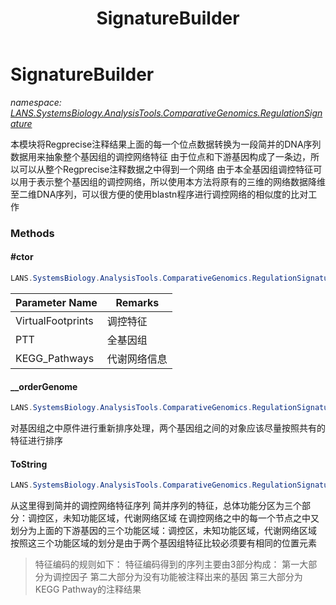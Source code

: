 ﻿---
title: SignatureBuilder
---

# SignatureBuilder
_namespace: [LANS.SystemsBiology.AnalysisTools.ComparativeGenomics.RegulationSignature](N-LANS.SystemsBiology.AnalysisTools.ComparativeGenomics.RegulationSignature.html)_

本模块将Regprecise注释结果上面的每一个位点数据转换为一段简并的DNA序列数据用来抽象整个基因组的调控网络特征
 由于位点和下游基因构成了一条边，所以可以从整个Regprecise注释数据之中得到一个网络
 由于本全基因组调控特征可以用于表示整个基因组的调控网络，所以使用本方法将原有的三维的网络数据降维至二维DNA序列，可以很方便的使用blastn程序进行调控网络的相似度的比对工作

### Methods

#### #ctor
```csharp
LANS.SystemsBiology.AnalysisTools.ComparativeGenomics.RegulationSignature.SignatureBuilder.#ctor(System.Collections.Generic.IEnumerable{LANS.SystemsBiology.AnalysisTools.NBCR.Extensions.MEME_Suite.Analysis.GenomeMotifFootPrints.PredictedRegulationFootprint},LANS.SystemsBiology.Assembly.NCBI.GenBank.TabularFormat.PTT,System.Collections.Generic.IEnumerable{LANS.SystemsBiology.Assembly.KEGG.DBGET.bGetObject.Pathway},System.Collections.Generic.IEnumerable{LANS.SystemsBiology.ComponentModel.ICOGDigest})
```


|Parameter Name|Remarks|
|--------------|-------|
|VirtualFootprints|调控特征|
|PTT|全基因组|
|KEGG_Pathways|代谢网络信息|


#### __orderGenome
```csharp
LANS.SystemsBiology.AnalysisTools.ComparativeGenomics.RegulationSignature.SignatureBuilder.__orderGenome
```
对基因组之中原件进行重新排序处理，两个基因组之间的对象应该尽量按照共有的特征进行排序

#### ToString
```csharp
LANS.SystemsBiology.AnalysisTools.ComparativeGenomics.RegulationSignature.SignatureBuilder.ToString
```
从这里得到简并的调控网络特征序列
 简并序列的特征，总体功能分区为三个部分：调控区，未知功能区域，代谢网络区域
 在调控网络之中的每一个节点之中又划分为上面的下游基因的三个功能区域：调控区，未知功能区域，代谢网络区域
 按照这三个功能区域的划分是由于两个基因组特征比较必须要有相同的位置元素
> 
>  特征编码的规则如下：
>  特征编码得到的序列主要由3部分构成：
>  第一大部分为调控因子
>  第二大部分为没有功能被注释出来的基因
>  第三大部分为KEGG Pathway的注释结果
>  




